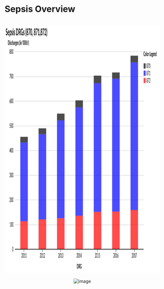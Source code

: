 # Sepsis Overview  



<br>
<div style="text-align: center;"> <IMG class="plain" SRC="Sepsis_cumulative.svg"  style="background:none; border:none; box-shadow:none;"  width="900" height="800" ALT="image">
<em></em></div>


 

<br>
<div style="text-align: center;"> <IMG class="plain" SRC="/Sepsis_cumulative.svg"  style="background:none; border:none; box-shadow:none;"  width="900" height="800" ALT="image">
<em></em></div>


 